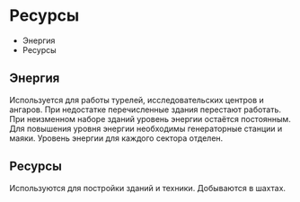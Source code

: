# Ресурсы

- Энергия
- Ресурсы

## Энергия

Используется для работы турелей, исследовательских центров и ангаров.
При недостатке перечисленные здания перестают работать.
При неизменном наборе зданий уровень энергии остаётся постоянным.
Для повышения уровня энергии необходимы генераторные станции и маяки.
Уровень энергии для каждого сектора отделен.

## Ресурсы

Используются для постройки зданий и техники. Добываются в шахтах.